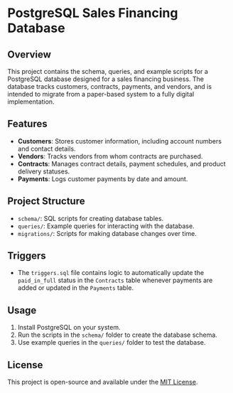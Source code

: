 # PostgreSQL Sales Financing Database

## Overview
This project contains the schema, queries, and example scripts for a PostgreSQL database designed for a sales financing business. The database tracks customers, contracts, payments, and vendors, and is intended to migrate from a paper-based system to a fully digital implementation.

## Features
- **Customers**: Stores customer information, including account numbers and contact details.
- **Vendors**: Tracks vendors from whom contracts are purchased.
- **Contracts**: Manages contract details, payment schedules, and product delivery statuses.
- **Payments**: Logs customer payments by date and amount.

## Project Structure
- `schema/`: SQL scripts for creating database tables.
- `queries/`: Example queries for interacting with the database.
- `migrations/`: Scripts for making database changes over time.

## Triggers
- The `triggers.sql` file contains logic to automatically update the `paid_in_full` status in the `Contracts` table whenever payments are added or updated in the `Payments` table.

## Usage
1. Install PostgreSQL on your system.
2. Run the scripts in the `schema/` folder to create the database schema.
3. Use example queries in the `queries/` folder to test the database.

## License
This project is open-source and available under the [MIT License](LICENSE).
